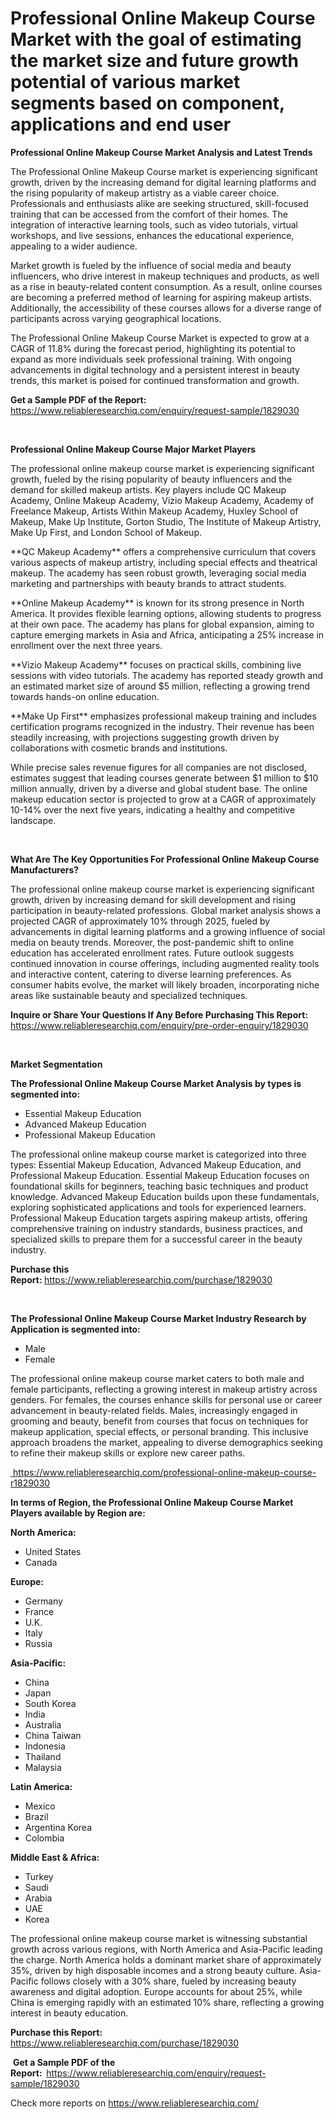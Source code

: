 <p><h1>Professional Online Makeup Course Market with the goal of estimating the market size and future growth potential of various market segments based on component, applications and end user</h1></p><p><strong>Professional Online Makeup Course Market Analysis and Latest Trends</strong></p>
<p><p>The Professional Online Makeup Course market is experiencing significant growth, driven by the increasing demand for digital learning platforms and the rising popularity of makeup artistry as a viable career choice. Professionals and enthusiasts alike are seeking structured, skill-focused training that can be accessed from the comfort of their homes. The integration of interactive learning tools, such as video tutorials, virtual workshops, and live sessions, enhances the educational experience, appealing to a wider audience.</p><p>Market growth is fueled by the influence of social media and beauty influencers, who drive interest in makeup techniques and products, as well as a rise in beauty-related content consumption. As a result, online courses are becoming a preferred method of learning for aspiring makeup artists. Additionally, the accessibility of these courses allows for a diverse range of participants across varying geographical locations.</p><p>The Professional Online Makeup Course Market is expected to grow at a CAGR of 11.8% during the forecast period, highlighting its potential to expand as more individuals seek professional training. With ongoing advancements in digital technology and a persistent interest in beauty trends, this market is poised for continued transformation and growth.</p></p>
<p><strong>Get a Sample PDF of the Report:&nbsp;</strong> <a href="https://www.reliableresearchiq.com/enquiry/request-sample/1829030?utm_campaign=2927&utm_medium=2&utm_source=Github&utm_content=ia&utm_term=11032025&utm_id=professional-online-makeup-course">https://www.reliableresearchiq.com/enquiry/request-sample/1829030</a></p>
<p>&nbsp;</p>
<p><strong>Professional Online Makeup Course Major Market Players</strong></p>
<p><p>The professional online makeup course market is experiencing significant growth, fueled by the rising popularity of beauty influencers and the demand for skilled makeup artists. Key players include QC Makeup Academy, Online Makeup Academy, Vizio Makeup Academy, Academy of Freelance Makeup, Artists Within Makeup Academy, Huxley School of Makeup, Make Up Institute, Gorton Studio, The Institute of Makeup Artistry, Make Up First, and London School of Makeup.</p><p>**QC Makeup Academy** offers a comprehensive curriculum that covers various aspects of makeup artistry, including special effects and theatrical makeup. The academy has seen robust growth, leveraging social media marketing and partnerships with beauty brands to attract students.</p><p>**Online Makeup Academy** is known for its strong presence in North America. It provides flexible learning options, allowing students to progress at their own pace. The academy has plans for global expansion, aiming to capture emerging markets in Asia and Africa, anticipating a 25% increase in enrollment over the next three years.</p><p>**Vizio Makeup Academy** focuses on practical skills, combining live sessions with video tutorials. The academy has reported steady growth and an estimated market size of around $5 million, reflecting a growing trend towards hands-on online education.</p><p>**Make Up First** emphasizes professional makeup training and includes certification programs recognized in the industry. Their revenue has been steadily increasing, with projections suggesting growth driven by collaborations with cosmetic brands and institutions.</p><p>While precise sales revenue figures for all companies are not disclosed, estimates suggest that leading courses generate between $1 million to $10 million annually, driven by a diverse and global student base. The online makeup education sector is projected to grow at a CAGR of approximately 10-14% over the next five years, indicating a healthy and competitive landscape.</p></p>
<p>&nbsp;</p>
<p><strong>What Are The Key Opportunities For Professional Online Makeup Course Manufacturers?</strong></p>
<p><p>The professional online makeup course market is experiencing significant growth, driven by increasing demand for skill development and rising participation in beauty-related professions. Global market analysis shows a projected CAGR of approximately 10% through 2025, fueled by advancements in digital learning platforms and a growing influence of social media on beauty trends. Moreover, the post-pandemic shift to online education has accelerated enrollment rates. Future outlook suggests continued innovation in course offerings, including augmented reality tools and interactive content, catering to diverse learning preferences. As consumer habits evolve, the market will likely broaden, incorporating niche areas like sustainable beauty and specialized techniques.</p></p>
<p><strong>Inquire or Share Your Questions If Any Before Purchasing This Report:</strong> <a href="https://www.reliableresearchiq.com/enquiry/pre-order-enquiry/1829030?utm_campaign=2927&utm_medium=2&utm_source=Github&utm_content=ia&utm_term=11032025&utm_id=professional-online-makeup-course">https://www.reliableresearchiq.com/enquiry/pre-order-enquiry/1829030</a></p>
<p>&nbsp;</p>
<p><strong>Market Segmentation</strong></p>
<p><strong>The Professional Online Makeup Course Market Analysis by types is segmented into:</strong></p>
<p><ul><li>Essential Makeup Education</li><li>Advanced Makeup Education</li><li>Professional Makeup Education</li></ul></p>
<p><p>The professional online makeup course market is categorized into three types: Essential Makeup Education, Advanced Makeup Education, and Professional Makeup Education. Essential Makeup Education focuses on foundational skills for beginners, teaching basic techniques and product knowledge. Advanced Makeup Education builds upon these fundamentals, exploring sophisticated applications and tools for experienced learners. Professional Makeup Education targets aspiring makeup artists, offering comprehensive training on industry standards, business practices, and specialized skills to prepare them for a successful career in the beauty industry.</p></p>
<p><strong>Purchase this Report:&nbsp;</strong><a href="https://www.reliableresearchiq.com/purchase/1829030?utm_campaign=2927&utm_medium=2&utm_source=Github&utm_content=ia&utm_term=11032025&utm_id=professional-online-makeup-course">https://www.reliableresearchiq.com/purchase/1829030</a></p>
<p>&nbsp;</p>
<p><strong>The Professional Online Makeup Course Market Industry Research by Application is segmented into:</strong></p>
<p><ul><li>Male</li><li>Female</li></ul></p>
<p><p>The professional online makeup course market caters to both male and female participants, reflecting a growing interest in makeup artistry across genders. For females, the courses enhance skills for personal use or career advancement in beauty-related fields. Males, increasingly engaged in grooming and beauty, benefit from courses that focus on techniques for makeup application, special effects, or personal branding. This inclusive approach broadens the market, appealing to diverse demographics seeking to refine their makeup skills or explore new career paths.</p></p>
<p><a href="https://www.reliableresearchiq.com/professional-online-makeup-course-r1829030?utm_campaign=2927&utm_medium=2&utm_source=Github&utm_content=ia&utm_term=11032025&utm_id=professional-online-makeup-course">&nbsp;https://www.reliableresearchiq.com/professional-online-makeup-course-r1829030</a></p>
<p><strong>In terms of Region, the Professional Online Makeup Course Market Players available by Region are:</strong></p>
<p>
    <p> <strong> North America: </strong>
        <ul>
            <li>United States</li>
            <li>Canada</li>
        </ul>
        </p> 
    <p> <strong> Europe: </strong>
        <ul>
            <li>Germany</li>
            <li>France</li>
            <li>U.K.</li>
            <li>Italy</li>
            <li>Russia</li>
        </ul>
        </p> 
    <p> <strong> Asia-Pacific: </strong>
        <ul>
            <li>China</li>
            <li>Japan</li>
            <li>South Korea</li>
            <li>India</li>
            <li>Australia</li>
            <li>China Taiwan</li>
            <li>Indonesia</li>
            <li>Thailand</li>
            <li>Malaysia</li>
        </ul>
        </p> 
    <p> <strong> Latin America: </strong>
        <ul>
            <li>Mexico</li>
            <li>Brazil</li>
            <li>Argentina Korea</li>
            <li>Colombia</li>
        </ul>
        </p> 
    <p> <strong> Middle East & Africa: </strong>
        <ul>
            <li>Turkey</li>
            <li>Saudi</li>
            <li>Arabia</li>
            <li>UAE</li>
            <li>Korea</li>
        </ul>
    </p>
    </p>
<p><p>The professional online makeup course market is witnessing substantial growth across various regions, with North America and Asia-Pacific leading the charge. North America holds a dominant market share of approximately 35%, driven by high disposable incomes and a strong beauty culture. Asia-Pacific follows closely with a 30% share, fueled by increasing beauty awareness and digital adoption. Europe accounts for about 25%, while China is emerging rapidly with an estimated 10% share, reflecting a growing interest in beauty education.</p></p>
<p><strong>Purchase this Report: </strong><a href="https://www.reliableresearchiq.com/purchase/1829030?utm_campaign=2927&utm_medium=2&utm_source=Github&utm_content=ia&utm_term=11032025&utm_id=professional-online-makeup-course">https://www.reliableresearchiq.com/purchase/1829030</a></p>
<p>&nbsp;<strong>Get a Sample PDF of the Report:&nbsp;&nbsp;</strong><a href="https://www.reliableresearchiq.com/enquiry/request-sample/1829030?utm_campaign=2927&utm_medium=2&utm_source=Github&utm_content=ia&utm_term=11032025&utm_id=professional-online-makeup-course">https://www.reliableresearchiq.com/enquiry/request-sample/1829030</a></p>
<p><strong></strong></p>
<p>Check more reports on <a href="https://www.reliableresearchiq.com/?utm_campaign=2927&utm_medium=2&utm_source=Github&utm_content=ia&utm_term=11032025&utm_id=professional-online-makeup-course">https://www.reliableresearchiq.com/</a></p>